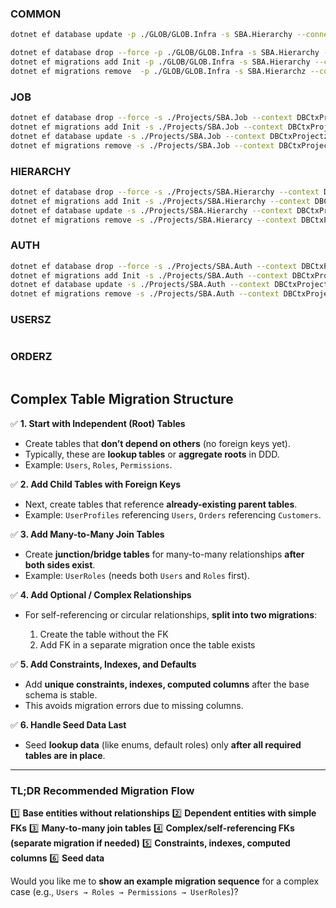 ### COMMON
```bash
dotnet ef database update -p ./GLOB/GLOB.Infra -s SBA.Hierarchy --connection "Server=.;Database=Hierarchy;User Id=sa;Password=P@55w0rd!123;Encrypt=false;TrustServerCertificate=True;"

dotnet ef database drop --force -p ./GLOB/GLOB.Infra -s SBA.Hierarchy --context DBCtxInfra
dotnet ef migrations add Init -p ./GLOB/GLOB.Infra -s SBA.Hierarchy --context DBCtxInfra
dotnet ef migrations remove  -p ./GLOB/GLOB.Infra -s SBA.Hierarchz --context DBCtxInfra
```
### JOB
```bash
dotnet ef database drop --force -s ./Projects/SBA.Job --context DBCtxProjectz
dotnet ef migrations add Init -s ./Projects/SBA.Job --context DBCtxProjectz
dotnet ef database update -s ./Projects/SBA.Job --context DBCtxProjectz
dotnet ef migrations remove -s ./Projects/SBA.Job --context DBCtxProjectz
```
### HIERARCHY
```bash
dotnet ef database drop --force -s ./Projects/SBA.Hierarchy --context DBCtxProjectz
dotnet ef migrations add Init -s ./Projects/SBA.Hierarchy --context DBCtxProjectz
dotnet ef database update -s ./Projects/SBA.Hierarchy --context DBCtxProjectz
dotnet ef migrations remove -s ./Projects/SBA.Hierarcy --context DBCtxProjectz
```
### AUTH
```bash
dotnet ef database drop --force -s ./Projects/SBA.Auth --context DBCtxProjectz
dotnet ef migrations add Init -s ./Projects/SBA.Auth --context DBCtxProjectz
dotnet ef database update -s ./Projects/SBA.Auth --context DBCtxProjectz
dotnet ef migrations remove -s ./Projects/SBA.Auth --context DBCtxProjectz
```

### USERSZ
```bash

```
### ORDERZ
```bash

```

## Complex Table Migration Structure

✅ **1. Start with Independent (Root) Tables**

* Create tables that **don’t depend on others** (no foreign keys yet).
* Typically, these are **lookup tables** or **aggregate roots** in DDD.
* Example: `Users`, `Roles`, `Permissions`.

✅ **2. Add Child Tables with Foreign Keys**

* Next, create tables that reference **already-existing parent tables**.
* Example: `UserProfiles` referencing `Users`, `Orders` referencing `Customers`.

✅ **3. Add Many-to-Many Join Tables**

* Create **junction/bridge tables** for many-to-many relationships **after both sides exist**.
* Example: `UserRoles` (needs both `Users` and `Roles` first).

✅ **4. Add Optional / Complex Relationships**

* For self-referencing or circular relationships, **split into two migrations**:

  1. Create the table without the FK
  2. Add FK in a separate migration once the table exists

✅ **5. Add Constraints, Indexes, and Defaults**

* Add **unique constraints, indexes, computed columns** after the base schema is stable.
* This avoids migration errors due to missing columns.

✅ **6. Handle Seed Data Last**

* Seed **lookup data** (like enums, default roles) only **after all required tables are in place**.

---

### TL;DR Recommended Migration Flow

1️⃣ **Base entities without relationships**
2️⃣ **Dependent entities with simple FKs**
3️⃣ **Many-to-many join tables**
4️⃣ **Complex/self-referencing FKs (separate migration if needed)**
5️⃣ **Constraints, indexes, computed columns**
6️⃣ **Seed data**

Would you like me to **show an example migration sequence** for a complex case (e.g., `Users → Roles → Permissions → UserRoles`)?
